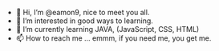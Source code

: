 - 👋 Hi, I’m @eamon9, nice to meet you all.
- 👀 I’m interested in good ways to learning.
- 🌱 I’m currently learning JAVA, (JavaScript, CSS, HTML)
- 📫 How to reach me ... emmm, if you need me, you get me.
